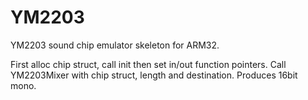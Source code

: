 # YM2203
YM2203 sound chip emulator skeleton for ARM32.

First alloc chip struct, call init then set in/out function pointers.
Call YM2203Mixer with chip struct, length and destination.
Produces 16bit mono.

